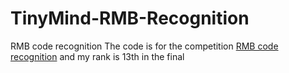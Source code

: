 # TinyMind-RMB-Recognition
RMB code recognition
The code is for the competition [RMB code recognition](https://www.tinymind.cn/competitions/47#ranking_16'RMB "code recognition")
and my rank is 13th in the final 

